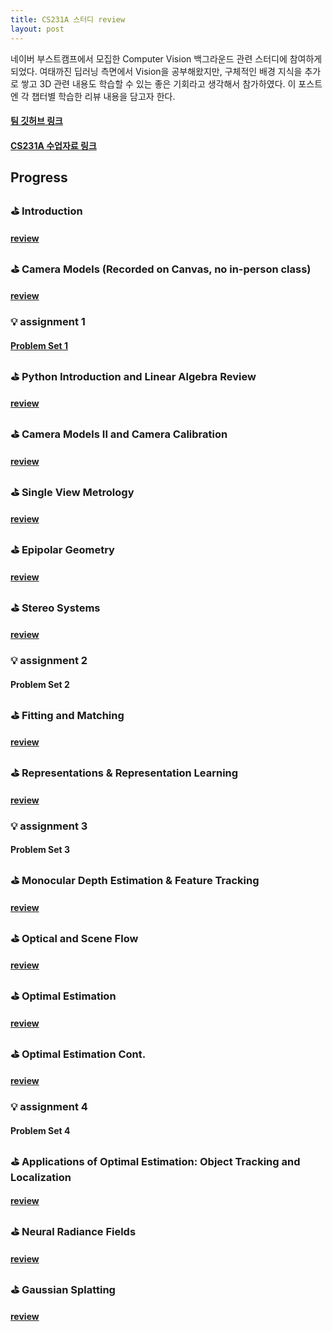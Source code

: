 ```yaml
---
title: CS231A 스터디 review
layout: post
---
```


네이버 부스트캠프에서 모집한 Computer Vision 백그라운드 관련 스터디에 참여하게 되었다.
여태까진 딥러닝 측면에서 Vision을 공부해왔지만, 구체적인 배경 지식을 추가로 쌓고 3D 관련 내용도 학습할 수 있는 좋은 기회라고 생각해서 참가하였다.
이 포스트엔 각 챕터별 학습한 리뷰 내용을 담고자 한다.

#### [팀 깃허브 링크](https://github.com/boyamie/CS231A_study)
#### [CS231A 수업자료 링크](https://web.stanford.edu/class/cs231a/syllabus.html)


## Progress
### ⛳️ Introduction
#### [review](https://haneol-kijm.github.io/2024/08/22/CS231A-001)

### ⛳️ Camera Models (Recorded on Canvas, no in-person class)
#### [review](https://haneol-kijm.github.io/2024/08/22/CS231A-002)

### 💡 assignment 1
#### [Problem Set 1](https://haneol-kijm.github.io/2024/08/24/CS231A-ps1)

### ⛳️ Python Introduction and Linear Algebra Review
#### [review](https://haneol-kijm.github.io/2024/00/02/CS231A-003)

### ⛳️ Camera Models II and Camera Calibration
#### [review](https://haneol-kijm.github.io/2024/00/03/CS231A-004)

### ⛳️ Single View Metrology
#### [review](https://haneol-kijm.github.io/2024/00/04/CS231A-005)

### ⛳️ Epipolar Geometry
#### [review](https://haneol-kijm.github.io/2024/00/05/CS231A-006)

### ⛳️ Stereo Systems
#### [review](https://haneol-kijm.github.io/2024/00/06/CS231A-007)

### 💡 assignment 2
#### Problem Set 2

### ⛳️ Fitting and Matching
#### [review](https://haneol-kijm.github.io/2024/00/07/CS231A-008)

### ⛳️ Representations & Representation Learning
#### [review](https://haneol-kijm.github.io/2024/00/08/CS231A-009)

### 💡 assignment 3
#### Problem Set 3

### ⛳️ Monocular Depth Estimation & Feature Tracking
#### [review](https://haneol-kijm.github.io/2024/00/09/CS231A-010)

### ⛳️ Optical and Scene Flow
#### [review](https://haneol-kijm.github.io/2024/00/10/CS231A-011)

### ⛳️ Optimal Estimation
#### [review](https://haneol-kijm.github.io/2024/00/11/CS231A-012)

### ⛳️ Optimal Estimation Cont.
#### [review](https://haneol-kijm.github.io/2024/00/12/CS231A-013)

### 💡 assignment 4
#### Problem Set 4

### ⛳️ Applications of Optimal Estimation: Object Tracking and Localization
#### [review](https://haneol-kijm.github.io/2024/00/13/CS231A-014)

### ⛳️ Neural Radiance Fields
#### [review](https://haneol-kijm.github.io/2024/00/14/CS231A-015)

### ⛳️ Gaussian Splatting
#### [review](https://haneol-kijm.github.io/2024/00/15/CS231A-016)
